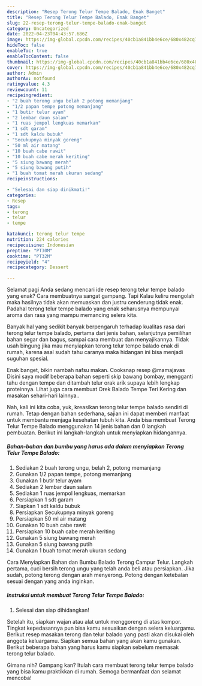 ```yaml
---
description: "Resep Terong Telur Tempe Balado, Enak Banget"
title: "Resep Terong Telur Tempe Balado, Enak Banget"
slug: 22-resep-terong-telur-tempe-balado-enak-banget
category: Uncategorized
date: 2022-04-23T04:43:57.686Z
image: https://img-global.cpcdn.com/recipes/40cb1a841bb4e6ce/680x482cq70/terong-telur-tempe-balado-foto-resep-utama.jpg
hideToc: false
enableToc: true
enableTocContent: false
thumbnail: https://img-global.cpcdn.com/recipes/40cb1a841bb4e6ce/680x482cq70/terong-telur-tempe-balado-foto-resep-utama.jpg
cover: https://img-global.cpcdn.com/recipes/40cb1a841bb4e6ce/680x482cq70/terong-telur-tempe-balado-foto-resep-utama.jpg
author: Admin
authorAv: notfound
ratingvalue: 4.3
reviewcount: 11
recipeingredient:
- "2 buah terong ungu belah 2 potong memanjang"
- "1/2 papan tempe potong memanjang"
- "1 butir telur ayam"
- "2 lembar daun salam"
- "1 ruas jempol lengkuas memarkan"
- "1 sdt garam"
- "1 sdt kaldu bubuk"
- "Secukupnya minyak goreng"
- "50 ml air matang"
- "10 buah cabe rawit"
- "10 buah cabe merah keriting"
- "5 siung bawang merah"
- "5 siung bawang putih"
- "1 buah tomat merah ukuran sedang"
recipeinstructions:

- "Selesai dan siap dinikmati!"
categories:
- Resep
tags:
- terong
- telur
- tempe

katakunci: terong telur tempe 
nutrition: 224 calories
recipecuisine: Indonesian
preptime: "PT30M"
cooktime: "PT32M"
recipeyield: "4"
recipecategory: Dessert

---
```



Selamat pagi Anda sedang mencari ide resep terong telur tempe balado yang enak? Cara membuatnya sangat gampang. Tapi Kalau keliru mengolah maka hasilnya tidak akan memuaskan dan justru cenderung tidak enak. Padahal terong telur tempe balado yang enak seharusnya mempunyai aroma dan rasa yang mampu memancing selera kita.


Banyak hal yang sedikit banyak berpengaruh terhadap kualitas rasa dari terong telur tempe balado, pertama dari jenis bahan, selanjutnya pemilihan bahan segar dan bagus, sampai cara membuat dan menyajikannya. Tidak usah bingung jika mau menyiapkan terong telur tempe balado enak di rumah, karena asal sudah tahu caranya maka hidangan ini bisa menjadi suguhan spesial.

Enak banget, bikin nambah nafsu makan. Cooksnap resep @mamajavas Disini saya modif beberapa bahan seperti skip bawang bombay, mengganti tahu dengan tempe dan ditambah telur orak arik supaya lebih lengkap proteinnya. Lihat juga cara membuat Orek Balado Tempe Teri Kering dan masakan sehari-hari lainnya..


Nah, kali ini kita coba, yuk, kreasikan terong telur tempe balado sendiri di rumah. Tetap dengan bahan sederhana, sajian ini dapat memberi manfaat untuk membantu menjaga kesehatan tubuh kita. Anda bisa membuat Terong Telur Tempe Balado menggunakan 14 jenis bahan dan 0 langkah pembuatan. Berikut ini langkah-langkah untuk menyiapkan hidangannya.

<!--inarticleads1-->

##### Bahan-bahan dan bumbu yang harus ada dalam menyiapkan Terong Telur Tempe Balado:

1. Sediakan 2 buah terong ungu, belah 2, potong memanjang
1. Gunakan 1/2 papan tempe, potong memanjang
1. Gunakan 1 butir telur ayam
1. Sediakan 2 lembar daun salam
1. Sediakan 1 ruas jempol lengkuas, memarkan
1. Persiapkan 1 sdt garam
1. Siapkan 1 sdt kaldu bubuk
1. Persiapkan Secukupnya minyak goreng
1. Persiapkan 50 ml air matang
1. Gunakan 10 buah cabe rawit
1. Persiapkan 10 buah cabe merah keriting
1. Gunakan 5 siung bawang merah
1. Gunakan 5 siung bawang putih
1. Gunakan 1 buah tomat merah ukuran sedang


Cara Menyiapkan Bahan dan Bumbu Balado Terong Campur Telur. Langkah pertama, cuci bersih terong ungu yang telah anda beli atau persiapkan. Jika sudah, potong terong dengan arah menyerong. Potong dengan ketebalan sesuai dengan yang anda inginkan. 

<!--inarticleads2-->

##### Instruksi untuk membuat Terong Telur Tempe Balado:


1. Selesai dan siap dihidangkan!

Setelah itu, siapkan wajan atau alat untuk menggoreng di atas kompor. Tingkat kepedasannya pun bisa kamu sesuaikan dengan selera keluargamu. Berikut resep masakan terong dan telur balado yang pasti akan disukai oleh anggota keluargamu. Siapkan semua bahan yang akan kamu gunakan. Berikut beberapa bahan yang harus kamu siapkan sebelum memasak terong telur balado. 

Gimana nih? Gampang kan? Itulah cara membuat terong telur tempe balado yang bisa kamu praktikkan di rumah. Semoga bermanfaat dan selamat mencoba!
